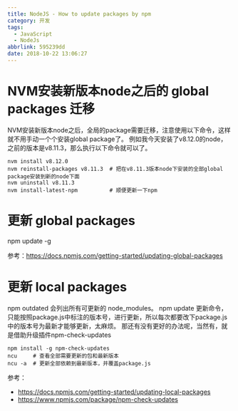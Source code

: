```yaml
---
title: NodeJS - How to update packages by npm
category: 开发
tags:
  - JavaScript
  - NodeJs
abbrlink: 595239dd
date: 2018-10-22 13:06:27
---
```

# NVM安装新版本node之后的 global packages 迁移
NVM安装新版本node之后，全局的package需要迁移，注意使用以下命令，这样就不用手动一个个安装global package了。
例如我今天安装了v8.12.0的node，之前的版本是v8.11.3，那么执行以下命令就可以了。
```
nvm install v8.12.0
nvm reinstall-packages v8.11.3  # 把在v8.11.3版本node下安装的全部global package安装到新的node下面
nvm uninstall v8.11.3
nvm install-latest-npm          # 顺便更新一下npm
```
<!--more-->
# 更新 global packages
npm update -g

参考：https://docs.npmjs.com/getting-started/updating-global-packages

# 更新 local packages
npm outdated 会列出所有可更新的 node_modules。
npm update 更新命令，只能按照package.js中标注的版本号，进行更新，所以每次都要改下package.js中的版本号为最新才能够更新，太麻烦。
那还有没有更好的办法呢，当然有，就是借助升级插件npm-check-updates

```
npm install -g npm-check-updates
ncu     # 查看全部需要更新的包和最新版本
ncu -a  # 更新全部依赖到最新版本，并覆盖package.js
```

参考：
- https://docs.npmjs.com/getting-started/updating-local-packages
- https://www.npmjs.com/package/npm-check-updates